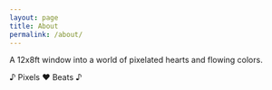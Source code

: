 ```yaml
---
layout: page
title: About
permalink: /about/
---
```


A 12x8ft window into a world of pixelated hearts and flowing colors.

♪ Pixels ♥ Beats ♪
